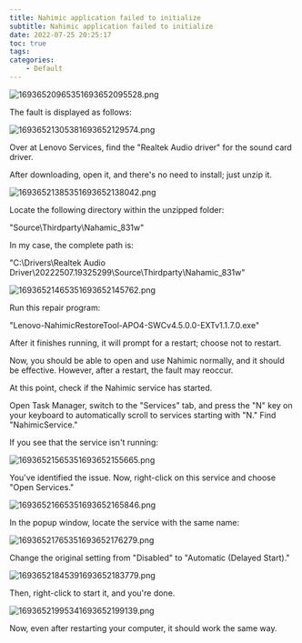 ```yaml
---
title: Nahimic application failed to initialize
subtitle: Nahimic application failed to initialize
date: 2022-07-25 20:25:17
toc: true
tags: 
categories: 
    - Default
---
```


![16936520965351693652095528.png](https://raw.githubusercontent.com/james-curtis/blog-img/img/img/16936520965351693652095528.png)

The fault is displayed as follows:

![16936521305381693652129574.png](https://raw.githubusercontent.com/james-curtis/blog-img/img/img/16936521305381693652129574.png)

Over at Lenovo Services, find the "Realtek Audio driver" for the sound card driver.

After downloading, open it, and there's no need to install; just unzip it.

![16936521385351693652138042.png](https://raw.githubusercontent.com/james-curtis/blog-img/img/img/16936521385351693652138042.png)

Locate the following directory within the unzipped folder:

"Source\Thirdparty\Nahamic_831w"

In my case, the complete path is:

"C:\Drivers\Realtek Audio Driver\20222507.19325299\Source\Thirdparty\Nahamic_831w"

![16936521465351693652145762.png](https://raw.githubusercontent.com/james-curtis/blog-img/img/img/16936521465351693652145762.png)

Run this repair program:

"Lenovo-NahimicRestoreTool-APO4-SWCv4.5.0.0-EXTv1.1.7.0.exe"

After it finishes running, it will prompt for a restart; choose not to restart.

Now, you should be able to open and use Nahimic normally, and it should be effective. However, after a restart, the fault may reoccur.

At this point, check if the Nahimic service has started.

Open Task Manager, switch to the "Services" tab, and press the "N" key on your keyboard to automatically scroll to services starting with "N." Find "NahimicService."

If you see that the service isn't running:

![16936521565351693652155665.png](https://raw.githubusercontent.com/james-curtis/blog-img/img/img/16936521565351693652155665.png)

You've identified the issue. Now, right-click on this service and choose "Open Services."

![16936521665351693652165846.png](https://raw.githubusercontent.com/james-curtis/blog-img/img/img/16936521665351693652165846.png)

In the popup window, locate the service with the same name:

![16936521765351693652176279.png](https://raw.githubusercontent.com/james-curtis/blog-img/img/img/16936521765351693652176279.png)

Change the original setting from "Disabled" to "Automatic (Delayed Start)."

![16936521845391693652183779.png](https://raw.githubusercontent.com/james-curtis/blog-img/img/img/16936521845391693652183779.png)

Then, right-click to start it, and you're done.

![16936521995341693652199139.png](https://raw.githubusercontent.com/james-curtis/blog-img/img/img/16936521995341693652199139.png)

Now, even after restarting your computer, it should work the same way.